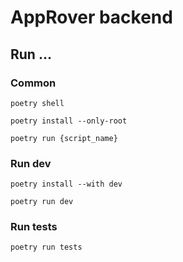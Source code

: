 # AppRover backend

## Run ...

### Common
```shell
poetry shell

poetry install --only-root

poetry run {script_name} 
```

### Run dev

```shell
poetry install --with dev

poetry run dev
```

### Run tests
```shell
poetry run tests
```
